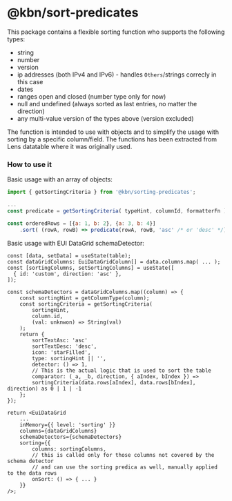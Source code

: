 # @kbn/sort-predicates

This package contains a flexible sorting function who supports the following types:

* string
* number
* version
* ip addresses (both IPv4 and IPv6) - handles `Others`/strings correcly in this case
* dates
* ranges open and closed (number type only for now)
* null and undefined (always sorted as last entries, no matter the direction)
* any multi-value version of the types above (version excluded)

The function is intended to use with objects and to simplify the usage with sorting by a specific column/field.
The functions has been extracted from Lens datatable where it was originally used.

### How to use it

Basic usage with an array of objects:

```js
import { getSortingCriteria } from '@kbn/sorting-predicates';

...
const predicate = getSortingCriteria( typeHint, columnId, formatterFn );

const orderedRows = [{a: 1, b: 2}, {a: 3, b: 4}]
    .sort( (rowA, rowB) => predicate(rowA, rowB, 'asc' /* or 'desc' */));
```

Basic usage with EUI DataGrid schemaDetector:

```tsx
const [data, setData] = useState(table);
const dataGridColumns: EuiDataGridColumn[] = data.columns.map( ... );
const [sortingColumns, setSortingColumns] = useState([
  { id: 'custom', direction: 'asc' },
]);

const schemaDetectors = dataGridColumns.map((column) => {
    const sortingHint = getColumnType(column);
    const sortingCriteria = getSortingCriteria(
        sortingHint,
        column.id,
        (val: unknwon) => String(val)
    );
    return {
        sortTextAsc: 'asc'
        sortTextDesc: 'desc',
        icon: 'starFilled',
        type: sortingHint || '',
        detector: () => 1,
        // This is the actual logic that is used to sort the table
        comparator: (_a, _b, direction, { aIndex, bIndex }) =>
        sortingCriteria(data.rows[aIndex], data.rows[bIndex], direction) as 0 | 1 | -1
    };
});

return <EuiDataGrid
    ...
    inMemory={{ level: 'sorting' }}
    columns={dataGridColumns}
    schemaDetectors={schemaDetectors}
    sorting={{
        columns: sortingColumns,
        // this is called only for those columns not covered by the schema detector
        // and can use the sorting predica as well, manually applied to the data rows
        onSort: () => { ... }
    }}
/>;
```